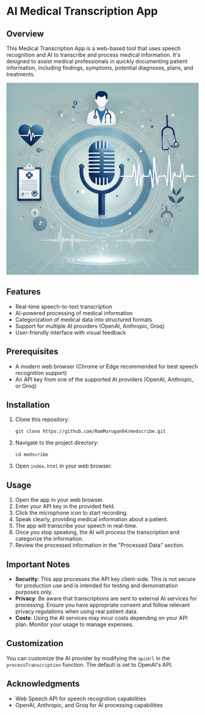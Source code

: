 # AI Medical Transcription App

## Overview

This Medical Transcription App is a web-based tool that uses speech recognition and AI to transcribe and process medical information. It's designed to assist medical professionals in quickly documenting patient information, including findings, symptoms, potential diagnoses, plans, and treatments.

![Medical Transcription App Screenshot](https://github.com/RamMurugan04/medscribe/blob/main/ai_medical_transcription_all.png)

## Features

- Real-time speech-to-text transcription
- AI-powered processing of medical information
- Categorization of medical data into structured formats
- Support for multiple AI providers (OpenAI, Anthropic, Groq)
- User-friendly interface with visual feedback

## Prerequisites

- A modern web browser (Chrome or Edge recommended for best speech recognition support)
- An API key from one of the supported AI providers (OpenAI, Anthropic, or Groq)

## Installation

1. Clone this repository:
   ```
   git clone https://github.com/RamMurugan04/medscribe.git
   ```
2. Navigate to the project directory:
   ```
   cd medscribe
   ```
3. Open `index.html` in your web browser.

## Usage

1. Open the app in your web browser.
2. Enter your API key in the provided field.
3. Click the microphone icon to start recording.
4. Speak clearly, providing medical information about a patient.
5. The app will transcribe your speech in real-time.
6. Once you stop speaking, the AI will process the transcription and categorize the information.
7. Review the processed information in the "Processed Data" section.

## Important Notes

- **Security**: This app processes the API key client-side. This is not secure for production use and is intended for testing and demonstration purposes only.
- **Privacy**: Be aware that transcriptions are sent to external AI services for processing. Ensure you have appropriate consent and follow relevant privacy regulations when using real patient data.
- **Costs**: Using the AI services may incur costs depending on your API plan. Monitor your usage to manage expenses.

## Customization

You can customize the AI provider by modifying the `apiUrl` in the `processTranscription` function. The default is set to OpenAI's API.

## Acknowledgments

- Web Speech API for speech recognition capabilities
- OpenAI, Anthropic, and Groq for AI processing capabilities
